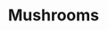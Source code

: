 ---
title: Mushrooms
crosslinks:
- mycology
- MushroomGrowers
- shrooms
- mushroomgrowers
- todayilearned
- autotldr
- news
---